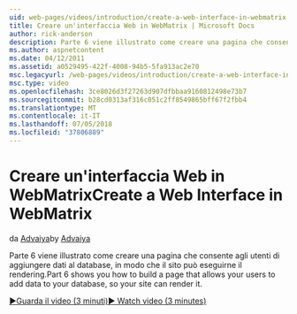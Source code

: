 ```yaml
---
uid: web-pages/videos/introduction/create-a-web-interface-in-webmatrix
title: Creare un'interfaccia Web in WebMatrix | Microsoft Docs
author: rick-anderson
description: Parte 6 viene illustrato come creare una pagina che consente agli utenti di aggiungere dati al database, in modo che il sito può eseguirne il rendering.
ms.author: aspnetcontent
ms.date: 04/12/2011
ms.assetid: a0529495-422f-4008-94b5-5fa913ac2e70
msc.legacyurl: /web-pages/videos/introduction/create-a-web-interface-in-webmatrix
msc.type: video
ms.openlocfilehash: 3ce8026d3f27263d907dfbbaa9160812498e73b7
ms.sourcegitcommit: b28cd0313af316c051c2ff8549865bff67f2fbb4
ms.translationtype: MT
ms.contentlocale: it-IT
ms.lasthandoff: 07/05/2018
ms.locfileid: "37806889"
---
```

<a name="create-a-web-interface-in-webmatrix"></a><span data-ttu-id="a8599-103">Creare un'interfaccia Web in WebMatrix</span><span class="sxs-lookup"><span data-stu-id="a8599-103">Create a Web Interface in WebMatrix</span></span>
====================
<span data-ttu-id="a8599-104">da [Advaiya](https://twitter.com/Advaiyasolns)</span><span class="sxs-lookup"><span data-stu-id="a8599-104">by [Advaiya](https://twitter.com/Advaiyasolns)</span></span>

<span data-ttu-id="a8599-105">Parte 6 viene illustrato come creare una pagina che consente agli utenti di aggiungere dati al database, in modo che il sito può eseguirne il rendering.</span><span class="sxs-lookup"><span data-stu-id="a8599-105">Part 6 shows you how to build a page that allows your users to add data to your database, so your site can render it.</span></span>

[<span data-ttu-id="a8599-106">&#9654;Guarda il video (3 minuti)</span><span class="sxs-lookup"><span data-stu-id="a8599-106">&#9654; Watch video (3 minutes)</span></span>](https://channel9.msdn.com/Blogs/ASP-NET-Site-Videos/create-a-web-interface-in-webmatrix)
